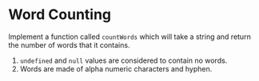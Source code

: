 # Word Counting
Implement a function called `countWords` which will take a string and return the number of words that it contains.

1. `undefined` and `null` values are considered to contain no words.
2. Words are made of alpha numeric characters and hyphen.
